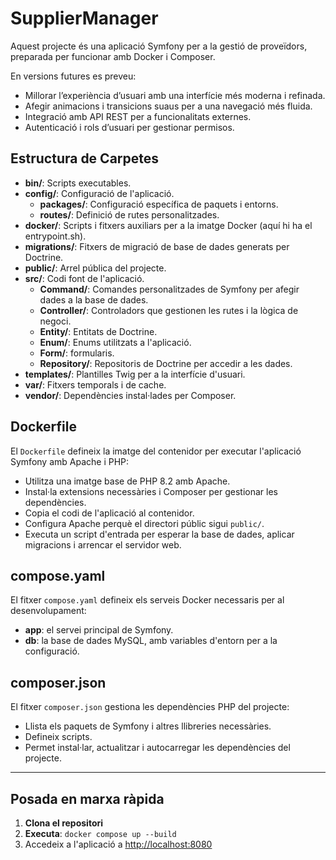 # SupplierManager

Aquest projecte és una aplicació Symfony per a la gestió de proveïdors, preparada per funcionar amb Docker i Composer.

En versions futures es preveu:
- Millorar l’experiència d’usuari amb una interfície més moderna i refinada.
- Afegir animacions i transicions suaus per a una navegació més fluida.
- Integració amb API REST per a funcionalitats externes.
- Autenticació i rols d’usuari per gestionar permisos.

## Estructura de Carpetes

- **bin/**: Scripts executables.
- **config/**: Configuració de l'aplicació.
  - **packages/**: Configuració específica de paquets i entorns.
  - **routes/**: Definició de rutes personalitzades.
- **docker/**: Scripts i fitxers auxiliars per a la imatge Docker (aquí hi ha el entrypoint.sh).
- **migrations/**: Fitxers de migració de base de dades generats per Doctrine.
- **public/**: Arrel pública del projecte.
- **src/**: Codi font de l'aplicació.
  - **Command/**: Comandes personalitzades de Symfony per afegir dades a la base de dades.
  - **Controller/**: Controladors que gestionen les rutes i la lògica de negoci.
  - **Entity/**: Entitats de Doctrine.
  - **Enum/**: Enums utilitzats a l'aplicació.
  - **Form/**: formularis.
  - **Repository/**: Repositoris de Doctrine per accedir a les dades.
- **templates/**: Plantilles Twig per a la interfície d'usuari.
- **var/**: Fitxers temporals i de cache.
- **vendor/**: Dependències instal·lades per Composer.

## Dockerfile

El `Dockerfile` defineix la imatge del contenidor per executar l'aplicació Symfony amb Apache i PHP:
- Utilitza una imatge base de PHP 8.2 amb Apache.
- Instal·la extensions necessàries i Composer per gestionar les dependències.
- Copia el codi de l'aplicació al contenidor.
- Configura Apache perquè el directori públic sigui `public/`.
- Executa un script d'entrada per esperar la base de dades, aplicar migracions i arrencar el servidor web.

## compose.yaml

El fitxer `compose.yaml` defineix els serveis Docker necessaris per al desenvolupament:
- **app**: el servei principal de Symfony.
- **db**: la base de dades MySQL, amb variables d'entorn per a la configuració.

## composer.json

El fitxer `composer.json` gestiona les dependències PHP del projecte:
- Llista els paquets de Symfony i altres llibreries necessàries.
- Defineix scripts.
- Permet instal·lar, actualitzar i autocarregar les dependències del projecte.

---

## Posada en marxa ràpida

1. **Clona el repositori**
2. **Executa**: `docker compose up --build`
3. Accedeix a l'aplicació a [http://localhost:8080](http://localhost:8080)

